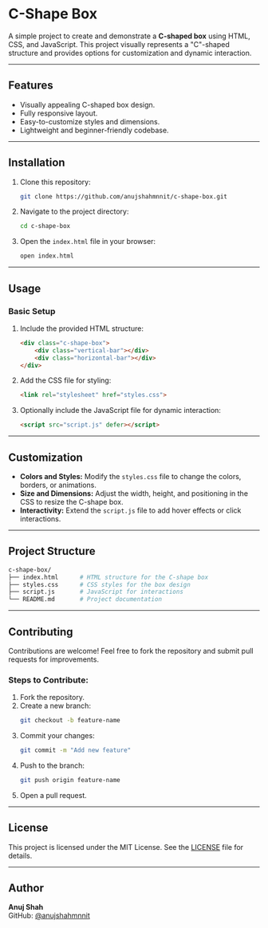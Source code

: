 # C-Shape Box

A simple project to create and demonstrate a **C-shaped box** using HTML, CSS, and JavaScript. This project visually represents a "C"-shaped structure and provides options for customization and dynamic interaction.

---

## Features

- Visually appealing C-shaped box design.
- Fully responsive layout.
- Easy-to-customize styles and dimensions.
- Lightweight and beginner-friendly codebase.

---

## Installation

1. Clone this repository:
   ```bash
   git clone https://github.com/anujshahmnnit/c-shape-box.git
   ```

2. Navigate to the project directory:
   ```bash
   cd c-shape-box
   ```

3. Open the `index.html` file in your browser:
   ```bash
   open index.html
   ```

---

## Usage

### Basic Setup

1. Include the provided HTML structure:
   ```html
   <div class="c-shape-box">
       <div class="vertical-bar"></div>
       <div class="horizontal-bar"></div>
   </div>
   ```

2. Add the CSS file for styling:
   ```html
   <link rel="stylesheet" href="styles.css">
   ```

3. Optionally include the JavaScript file for dynamic interaction:
   ```html
   <script src="script.js" defer></script>
   ```

---

## Customization

- **Colors and Styles:** Modify the `styles.css` file to change the colors, borders, or animations.
- **Size and Dimensions:** Adjust the width, height, and positioning in the CSS to resize the C-shape box.
- **Interactivity:** Extend the `script.js` file to add hover effects or click interactions.

---

## Project Structure

```bash
c-shape-box/
├── index.html      # HTML structure for the C-shape box
├── styles.css      # CSS styles for the box design
├── script.js       # JavaScript for interactions
└── README.md       # Project documentation
```

---


## Contributing

Contributions are welcome! Feel free to fork the repository and submit pull requests for improvements.

### Steps to Contribute:
1. Fork the repository.
2. Create a new branch:
   ```bash
   git checkout -b feature-name
   ```
3. Commit your changes:
   ```bash
   git commit -m "Add new feature"
   ```
4. Push to the branch:
   ```bash
   git push origin feature-name
   ```
5. Open a pull request.

---

## License

This project is licensed under the MIT License. See the [LICENSE](LICENSE) file for details.

---

## Author

**Anuj Shah**  
GitHub: [@anujshahmnnit](https://github.com/anujshahmnnit)
